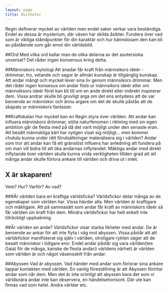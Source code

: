 ```yaml
---
layout: page
title: Ovisheter
---
```


Regin definerar mycket av världen men endel saker verkar vara beständiga. Endel av dessa är mysterium, där väsen har skilda åsikter. Fundera över vad som är viktiga ståndpunkter för din karaktär och hur kännslosam den kan bli av påstående som går emot din världsbild. 

##Ord
Med vilka ord kallar man de olika delarna av det asotersiska unversat? Det råder ingen konsensus kring detta. 

##Människors mytologi
Att anadar får kraft från männsikors ideér - drömmar, tro, vetande och sagor är allmän kunskap är tillgänglig kunskap. Att andar mångt och mycket lever sina liv genom männsikors drömmar. Men det råder ingen konsesus om andar föds ur männsikors ideér eller om männsiksors ideér först kan bli till om en ande direkt eller indirekt inspirerar dem. Vissa andrar skulle bli gruvligt arga om det ens antydess att de var beroende av människor och ännu argare om det de skulle påstås att de skapats ur människors fantasier.

##Kraftskalan
Hur mycket kan en Regin styra över världen. Att andar kan influera människors drömmar, stöta naturfenomen i riktning med sin egen ambition går de flesta med på då det varit möjligt under den senaste eran. Att besätt männskliga kärl har nyligen visat sig möjligt... men kommer chutulu kunna under rätt förutsättningar materalisera sig i världen? Andar som tror att andar kan få ett gränslöst influens har anledning att fundera på om man vill bidra till att öka andarnas inflytandet. Mäktiga andar med direkt inflytande över världen skulla kunna vrida verkligheten tillden grad att att många andar skulle förlora ankare till världen och driva ut i intet. 

## X är skaparen!
Vem? Hur? Varför? Av vad?

###Är världen bara en kraftiga världsficka?
Världsfickor delar många av de egenskaper som världen har. Vissa hävdar alla. Men världen är kraftigare och mäktigare. Att på sammasätt som andar får kraft av människors ideér så får världen sin kraft från dem. Mindra världsfickor har helt enkelt inte tillräckligt uppbakning

##Är världen en ande?
Världsfickor visar starka likheter med andar. De är beroende av ankar för att inte flyta i väg mot abyssen. Vissa påstår att att världsfickor manifisterat sig själv i världen, otroligare rykten säger att de besatt människor i tidigare eror. Endel andar påstår sig vara världen(tex Gaia) för de många, kanske de flesta andar(i världens närhet) är världen som världen är och något väsensskilt från andar.

##Abyssen
Vad är abyssen. Vad händer med andar som förlorar sina ankare tappar kontakten med världen. En vanlig föreställning är att Abyssen förintar andar som når dem. Men det är inte orimligt att abyssen bara det som vi världsnära andar inte kan observera, en händelsehorisont. Där ute kan finnas vad som helst. Andra världar etc.


   

